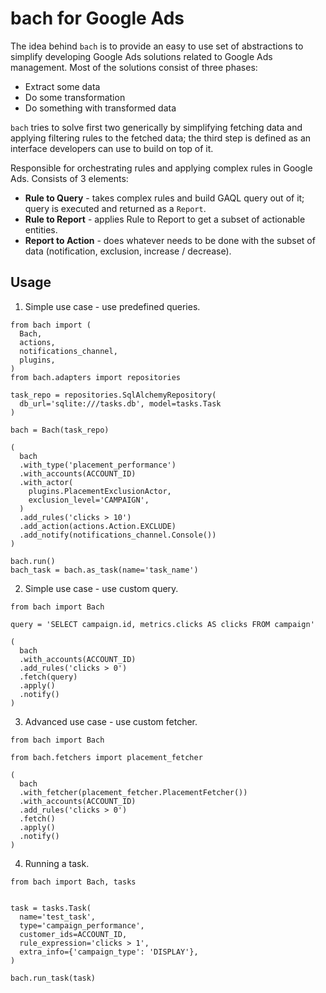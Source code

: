 # bach for Google Ads

The idea behind `bach` is to provide an easy to use set of abstractions to simplify
developing Google Ads solutions related to Google Ads management.
Most of the solutions consist of three phases:

* Extract some data
* Do some transformation
* Do something with transformed data

`bach` tries to solve first two generically by simplifying fetching data and applying filtering rules to the fetched data;
the third step is defined as an interface developers can use to build on top of it.

Responsible for orchestrating rules and applying complex rules in Google Ads.
Consists of 3 elements:

* **Rule to Query** - takes complex rules and build GAQL query out of it; query is executed and returned as a `Report`.
* **Rule to Report** - applies Rule to Report to get a subset of actionable entities.
* **Report to Action** - does whatever needs to be done with the subset of data (notification, exclusion, increase / decrease).

## Usage

1. Simple use case - use predefined queries.

```
from bach import (
  Bach,
  actions,
  notifications_channel,
  plugins,
)
from bach.adapters import repositories

task_repo = repositories.SqlAlchemyRepository(
  db_url='sqlite:///tasks.db', model=tasks.Task
)

bach = Bach(task_repo)

(
  bach
  .with_type('placement_performance')
  .with_accounts(ACCOUNT_ID)
  .with_actor(
    plugins.PlacementExclusionActor,
    exclusion_level='CAMPAIGN',
  )
  .add_rules('clicks > 10')
  .add_action(actions.Action.EXCLUDE)
  .add_notify(notifications_channel.Console())
)

bach.run()
bach_task = bach.as_task(name='task_name')
```


2. Simple use case - use custom query.

```
from bach import Bach

query = 'SELECT campaign.id, metrics.clicks AS clicks FROM campaign'

(
  bach
  .with_accounts(ACCOUNT_ID)
  .add_rules('clicks > 0')
  .fetch(query)
  .apply()
  .notify()
)
```

3. Advanced use case - use custom fetcher.

```
from bach import Bach

from bach.fetchers import placement_fetcher

(
  bach
  .with_fetcher(placement_fetcher.PlacementFetcher())
  .with_accounts(ACCOUNT_ID)
  .add_rules('clicks > 0')
  .fetch()
  .apply()
  .notify()
)
```

4. Running a task.

```
from bach import Bach, tasks


task = tasks.Task(
  name='test_task',
  type='campaign_performance',
  customer_ids=ACCOUNT_ID,
  rule_expression='clicks > 1',
  extra_info={'campaign_type': 'DISPLAY'},
)

bach.run_task(task)
```
